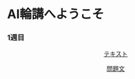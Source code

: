 # AI輪講へようこそ
### 1週目
<p align="center"><a href="https://github.com/ERiC-Labo/AI_rinkou/blob/main/text.md">テキスト</a></p>
<p align="center"><a href="https://github.com/ERiC-Labo/AI_rinkou/blob/main/question.md">問題文</a></p>